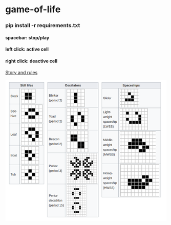 # game-of-life

### pip install -r requirements.txt

#### spacebar: stop/play
#### left click: active cell
#### right click: deactive cell

[Story and rules](https://en.wikipedia.org/wiki/Conway%27s_Game_of_Life)

![Patterns](https://raw.githubusercontent.com/kevinvarela/game-of-life/master/patterns.png "Patterns")
